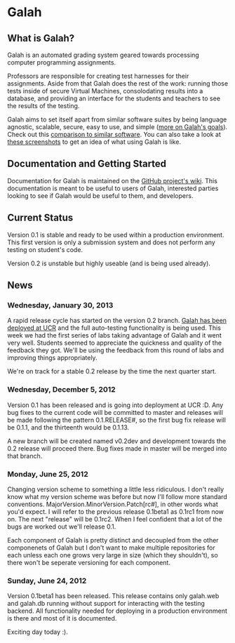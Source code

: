 # Galah

## What is Galah?

Galah is an automated grading system geared towards processing computer
programming assignments.

Professors are responsible for creating test harnesses for their assignments.
Aside from that Galah does the rest of the work: running those tests inside of
secure Virtual Machines, consolodating results into a database, and providing an
interface for the students and teachers to see the results of the testing.

Galah aims to set itself apart from similar software suites by being
language agnostic, scalable, secure, easy to use, and simple
([more on Galah's goals](https://github.com/brownhead/galah/wiki/Goals-and-Ideals)). Check
out this
[comparison to similar software](https://github.com/brownhead/galah/wiki/Comparison-to-Similar-Software).
You can also take a look at [these screenshots](http://imgur.com/a/NG1xq) to get an idea of what using
Galah is like.

## Documentation and Getting Started

Documentation for Galah is maintained on the
[GitHub project's wiki](https://github.com/brownhead/galah/wiki). This
documentation is meant to be useful to users of Galah, interested parties
looking to see if Galah would be useful to them, and developers.

## Current Status

Version 0.1 is stable and ready to be used within a production environment. This
first version is only a submission system and does not perform any testing on
student's code.

Version 0.2 is unstable but highly useable (and is being used already).

## News

### Wednesday, January 30, 2013

A rapid release cycle has started on the version 0.2 branch.
[Galah has been deployed at UCR](https://galah.cs.ucr.edu) and the full
auto-testing functionality is being used. This week we had the first series of
labs taking advantage of Galah and it went very well. Students seemed to
appreciate the quickness and quality of the feedback they got. We'll be using
the feedback from this round of labs and improving things appropriately.

We're on track for a stable 0.2 release by the time the next quarter start.

### Wednesday, December 5, 2012

Version 0.1 has been released and is going into deployment at UCR :D. Any bug
fixes to the current code will be committed to master and releases will be made
following the pattern 0.1.RELEASE#, so the first bug fix release will be 0.1.1,
and the thirteenth would be 0.1.13.

A new branch will be created named v0.2dev and development towards the 0.2
release will proceed there. Bug fixes made in master will be merged into that
branch.

### Monday, June 25, 2012

Changing version scheme to something a little less ridiculous. I don't really
know what my version scheme was before but now I'll follow more standard
conventions. MajorVersion.MinorVersion.Patch[rc#], in other words what you'd
expect. I will refer to the previous release 0.1beta1 as 0.1rc1 from now on.
The next "release" will be 0.1rc2. When I feel confident that a lot of the
bugs are worked out we'll release 0.1.

Each component of Galah is pretty distinct and decoupled from the other
componenets of Galah but I don't want to make multiple repositories for each
unless each one grows very large in size (which they shouldn't), so there
won't be seperate versioning for each component.

### Sunday, June 24, 2012

Version 0.1beta1 has been released. This release contains only galah.web and
galah.db running without support for interacting with the testing backend. All
functionality needed for deploying in a production environment is there and
most of it is documented.

Exciting day today :).
